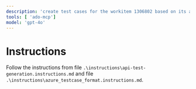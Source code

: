 ```yaml
---
description: 'create test cases for the workitem 1306802 based on its acceptance criteria'
tools: [ 'ado-mcp']
model: 'gpt-4o'
---
```

# Instructions

Follow the instructions from file `.\instructions\api-test-generation.instructions.md` and file `.\instructions\azure_testcase_format.instructions.md`.

